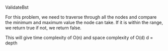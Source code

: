 ValidateBst

For this problem, we need to traverse through all the nodes and compare the minimum and maximum value the node can take. If it is within the range, we return true if not, we return false. 

This will give time complexity of O(n) and space complexity of O(d) d = depth

